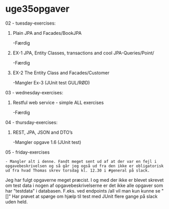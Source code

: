# uge35opgaver

02 - tuesday-exercises:

  1. Plain JPA and Facades/BookJPA
	
      -Færdig
			
  2. EX-1 JPA, Entity Classes, transactions and cool JPA-Queries/Point/
	
      -Færdig
			
  3. EX-2 The Entity Class and Facades/Customer
	
      -Mangler Ex-3 (JUnit test GUL/RØD)
      
      
03 - wednesday-exercises:

  1. Restful web service - simple ALL exercises
	
      -Færdig
      
      
04 - thursday-exercises:

  1. REST, JPA, JSON and DTO’s
	
      -Mangler opgave 1.6 (JUnit test)
      
      
05 - friday-exercises

    - Mangler alt i denne. Fandt meget sent ud af at der var en fejl i opgavebeskrivelsen og så går jeg også ud fra den ikke er obligatorisk ud fra hvad Thomas skrev torsdag kl. 12.30 i #general på slack.

Jeg har fulgt opgaverne meget præcist. I og med der ikke er blevet skrevet om test data i nogen af opgavebeskrivelserne er det ikke alle opgaver som har "testdata" i databasen. F.eks. ved endpoints /all vil man kun kunne se "[]"
Har prøvet at spørge om hjælp til test med JUnit flere gange på slack uden held.
